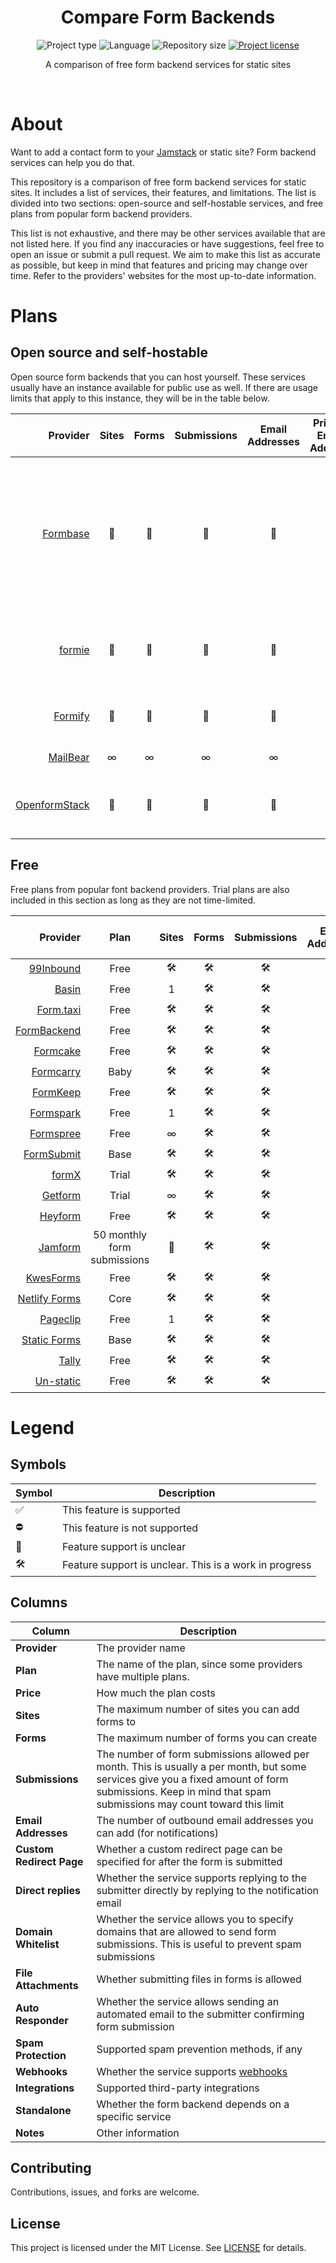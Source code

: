 <div align="center">
  <h1 class="projectName">Compare Form Backends</h1>

  <p class="projectBadges">
    <img src="https://img.shields.io/badge/type-Markdown-9c27b0.svg" alt="Project type" title="Project type">
    <img src="https://img.shields.io/github/languages/top/jerboa88/Compare-Form-Backends.svg" alt="Language" title="Language">
    <img src="https://img.shields.io/github/repo-size/jerboa88/Compare-Form-Backends.svg" alt="Repository size" title="Repository size">
    <a href="LICENSE">
      <img src="https://img.shields.io/github/license/jerboa88/Compare-Form-Backends.svg" alt="Project license" title="Project license"/>
    </a>
  </p>

  <p class="projectDesc">
      A comparison of free form backend services for static sites
  </p>

  <br/>
</div>


# About

Want to add a contact form to your [Jamstack](https://jamstack.wtf/) or static site? Form backend services can help you do that.

This repository is a comparison of free form backend services for static sites. It includes a list of services, their features, and limitations. The list is divided into two sections: open-source and self-hostable services, and free plans from popular form backend providers.

This list is not exhaustive, and there may be other services available that are not listed here. If you find any inaccuracies or have suggestions, feel free to open an issue or submit a pull request. We aim to make this list as accurate as possible, but keep in mind that features and pricing may change over time. Refer to the providers' websites for the most up-to-date information.


# Plans

## Open source and self-hostable

Open source form backends that you can host yourself. These services usually have an instance available for public use as well. If there are usage limits that apply to this instance, they will be in the table below.

|        Provider | Sites | Forms | Submissions | Email Addresses | Private Email Address | Custom Redirect Page | Direct replies | Auto Responder | File Attachments | Domain Whitelist | Spam Protection | Web Dashboard | Email Notifications | Integrations | Webhooks | Team Collaboration | Standalone | Notes                                                                                                                         |
| --------------: | :---: | :---: | :---------: | :-------------: | :-------------------: | :------------------: | :------------: | :------------: | :--------------: | :--------------: | :-------------: | :-----------: | :-----------------: | :----------: | :------: | :----------------: | :--------: | ----------------------------------------------------------------------------------------------------------------------------- |
|      [Formbase] |   🤔   |   🤔   |      🤔      |        🤔        |           🤔           |          🤔           |       🤔        |       ⛔        |        ✅         |        🤔         |        ⛔        |       🤔       |          ✅          |      ⛔       |    ⛔     |         ⛔          |     ✅      | No documentation available. Spam protection, integrations, team support, and auto responses are apparently a work in progress |
|        [formie] |   🤔   |   🤔   |      🤔      |        🤔        |           🤔           |          ✅           |       🤔        |       🤔        |        🤔         |        ⛔         |    reCAPTCHA    |       ✅       |          ✅          |      ⛔       |    ⛔     |         ✅          |     ✅      | No documentation available. Sign in with GitHub or Google required                                                            |
|       [Formify] |   🤔   |   🤔   |      🤔      |        🤔        |           ✅           |          🤔           |       🤔        |       ⛔        |        ⛔         |        ⛔         |        ⛔        |       ✅       |          ✅          |      ⛔       |    ⛔     |         ⛔          |     ✅      | Sign in with GitHub or Google required                                                                                        |
|      [MailBear] |   ∞   |   ∞   |      ∞      |        ∞        |           ✅           |          🤔           |       🤔        |       ⛔        |        🤔         |        ✅         |        ⛔        |       ⛔       |          ✅          |      ⛔       |    ⛔     |         ⛔          |     ✅      | API only (no dashboard)                                                                                                       |
| [OpenformStack] |   🤔   |   🤔   |      🤔      |        🤔        |           🤔           |          ✅           |       🤔        |       ✅        |        🤔         |        🤔         |     ByeSpam     |       ✅       |          ✅          | Yes, unknown |    🤔     |         ⛔          |     ✅      | No documentation available. Sign in with Google required                                                                      |


## Free

Free plans from popular font backend providers. Trial plans are also included in this section as long as they are not time-limited.

|        Provider |            Plan             | Sites | Forms | Submissions | Email Addresses | Custom Redirect Page | Direct replies | Domain Whitelist | File Attachments | Auto Responder | Spam Protection | Integrations | Webhooks | Standalone | Notes |       |       |       |
| --------------: | :-------------------------: | :---: | :---: | :---------: | :-------------: | :------------------: | :------------: | :--------------: | :--------------: | :------------: | :-------------: | :----------: | :------: | :--------: | ----- | :---: | :---: | :---: |
|     [99Inbound] |            Free             |   🛠️   |   🛠️   |      🛠️      |        🛠️        |          🛠️           |       🛠️        |        🛠️         |        🛠️         |       🛠️        |        🛠️        |      🛠️       |    🛠️     |     🛠️      | 🛠️     |       |       |       |
|         [Basin] |            Free             |   1   |   🛠️   |      🛠️      |        🛠️        |          🛠️           |       🛠️        |        🛠️         |        🛠️         |       🛠️        |        🛠️        |      🛠️       |    🛠️     |     🛠️      | 🛠️     |       |       |       |
|     [Form.taxi] |            Free             |   🛠️   |   🛠️   |      🛠️      |        🛠️        |          🛠️           |       🛠️        |        🛠️         |        🛠️         |       🛠️        |        🛠️        |      🛠️       |    🛠️     |     🛠️      | 🛠️     |       |       |       |
|   [FormBackend] |            Free             |   🛠️   |   🛠️   |      🛠️      |        🛠️        |          🛠️           |       🛠️        |        🛠️         |        🛠️         |       🛠️        |        🛠️        |      🛠️       |    🛠️     |     🛠️      | 🛠️     |       |       |       |
|      [Formcake] |            Free             |   🛠️   |   🛠️   |      🛠️      |        🛠️        |          🛠️           |       🛠️        |        🛠️         |        🛠️         |       🛠️        |        🛠️        |      🛠️       |    🛠️     |     🛠️      | 🛠️     |       |       |       |
|     [Formcarry] |            Baby             |   🛠️   |   🛠️   |      🛠️      |        🛠️        |          🛠️           |       🛠️        |        🛠️         |        🛠️         |       🛠️        |        🛠️        |      🛠️       |    🛠️     |     🛠️      | 🛠️     |       |       |       |
|      [FormKeep] |            Free             |   🛠️   |   🛠️   |      🛠️      |        🛠️        |          🛠️           |       🛠️        |        🛠️         |        🛠️         |       🛠️        |        🛠️        |      🛠️       |    🛠️     |     🛠️      | 🛠️     |       |       |       |
|     [Formspark] |            Free             |   1   |   🛠️   |      🛠️      |        🛠️        |          🛠️           |       🛠️        |        🛠️         |        🛠️         |       🛠️        |        🛠️        |      🛠️       |    🛠️     |     🛠️      | 🛠️     |       |       |       |
|     [Formspree] |            Free             |   ∞   |   🛠️   |      🛠️      |        🛠️        |          🛠️           |       🛠️        |        🛠️         |        🛠️         |       🛠️        |        🛠️        |      🛠️       |    🛠️     |     🛠️      | 🛠️     |       |       |       |
|    [FormSubmit] |            Base             |   🛠️   |   🛠️   |      🛠️      |        🛠️        |          🛠️           |       🛠️        |        🛠️         |        🛠️         |       🛠️        |        🛠️        |      🛠️       |    🛠️     |     🛠️      | 🛠️     |       |       |       |
|         [formX] |            Trial            |   🛠️   |   🛠️   |      🛠️      |        🛠️        |          🛠️           |       🛠️        |        🛠️         |        🛠️         |       🛠️        |        🛠️        |      🛠️       |    🛠️     |     🛠️      | 🛠️     |       |       |       |
|       [Getform] |            Trial            |   ∞   |   🛠️   |      🛠️      |        🛠️        |          🛠️           |       🛠️        |        🛠️         |        🛠️         |       🛠️        |        🛠️        |      🛠️       |    🛠️     |     🛠️      | 🛠️     |       |       |       |
|       [Heyform] |            Free             |   🛠️   |   🛠️   |      🛠️      |        🛠️        |          🛠️           |       🛠️        |        🛠️         |        🛠️         |       🛠️        |        🛠️        |      🛠️       |    🛠️     |     🛠️      | 🛠️     |       |       |       |
|       [Jamform] | 50 monthly form submissions |   🤔   |   🛠️   |      🛠️      |        🛠️        |          🛠️           |       🛠️        |        🛠️         |        🛠️         |       🛠️        |        🛠️        |      🛠️       |    🛠️     |     🛠️      | 🛠️     |       |       |       |
|     [KwesForms] |            Free             |   🛠️   |   🛠️   |      🛠️      |        🛠️        |          🛠️           |       🛠️        |        🛠️         |        🛠️         |       🛠️        |        🛠️        |      🛠️       |    🛠️     |     🛠️      | 🛠️     |       |       |       |
| [Netlify Forms] |            Core             |   🛠️   |   🛠️   |      🛠️      |        🛠️        |          🛠️           |       🛠️        |        🛠️         |        🛠️         |       🛠️        |        🛠️        |      🛠️       |    🛠️     |     🛠️      | 🛠️     |       |       |       |
|      [Pageclip] |            Free             |   1   |   🛠️   |      🛠️      |        🛠️        |          🛠️           |       🛠️        |        🛠️         |        🛠️         |       🛠️        |        🛠️        |      🛠️       |    🛠️     |     🛠️      | 🛠️     |       |       |       |
|  [Static Forms] |            Base             |   🛠️   |   🛠️   |      🛠️      |        🛠️        |          🛠️           |       🛠️        |        🛠️         |        🛠️         |       🛠️        |        🛠️        |      🛠️       |    🛠️     |     🛠️      | 🛠️     |       |       |       |
|         [Tally] |            Free             |   🛠️   |   🛠️   |      🛠️      |        🛠️        |          🛠️           |       🛠️        |        🛠️         |        🛠️         |       🛠️        |        🛠️        |      🛠️       |    🛠️     |     🛠️      | 🛠️     |       |       |       |
|     [Un-static] |            Free             |   🛠️   |   🛠️   |      🛠️      |        🛠️        |          🛠️           |       🛠️        |        🛠️         |        🛠️         |       🛠️        |        🛠️        |      🛠️       |    🛠️     |     🛠️      | 🛠️     |       |       |       |


# Legend

## Symbols

| Symbol | Description                                            |
| ------ | ------------------------------------------------------ |
| ✅      | This feature is supported                              |
| ⛔      | This feature is not supported                          |
| 🤔      | Feature support is unclear                             |
| 🛠️      | Feature support is unclear. This is a work in progress |


## Columns

| Column                   | Description                                                                                                                                                                                                  |
| ------------------------ | ------------------------------------------------------------------------------------------------------------------------------------------------------------------------------------------------------------ |
| **Provider**             | The provider name                                                                                                                                                                                            |
| **Plan**                 | The name of the plan, since some providers have multiple plans.                                                                                                                                              |
| **Price**                | How much the plan costs                                                                                                                                                                                      |
| **Sites**                | The maximum number of sites you can add forms to                                                                                                                                                             |
| **Forms**                | The maximum number of forms you can create                                                                                                                                                                   |
| **Submissions**          | The number of form submissions allowed per month. This is usually a per month, but some services give you a fixed amount of form submissions. Keep in mind that spam submissions may count toward this limit |
| **Email Addresses**      | The number of outbound email addresses you can add (for notifications)                                                                                                                                       |
| **Custom Redirect Page** | Whether a custom redirect page can be specified for after the form is submitted                                                                                                                              |
| **Direct replies**       | Whether the service supports replying to the submitter directly by replying to the notification email                                                                                                        |
| **Domain Whitelist**     | Whether the service allows you to specify domains that are allowed to send form submissions. This is useful to prevent spam submissions                                                                      |
| **File Attachments**     | Whether submitting files in forms is allowed                                                                                                                                                                 |
| **Auto Responder**       | Whether the service allows sending an automated email to the submitter confirming form submission                                                                                                            |
| **Spam Protection**      | Supported spam prevention methods, if any                                                                                                                                                                    |
| **Webhooks**             | Whether the service supports [webhooks](https://en.wikipedia.org/wiki/Webhook)                                                                                                                               |
| **Integrations**         | Supported third-party integrations                                                                                                                                                                           |
| **Standalone**           | Whether the form backend depends on a specific service                                                                                                                                                       |
| **Notes**                | Other information                                                                                                                                                                                            |


## Contributing

Contributions, issues, and forks are welcome.

## License

This project is licensed under the MIT License. See [LICENSE](LICENSE) for details.


[99Inbound]: https://www.99inbound.com/
[Basin]: https://usebasin.com/
[Form.taxi]: https://form.taxi/
[FormBackend]: https://www.formbackend.com/
[Formbase]: https://beta.formbase.dev/
[Formcake]: https://formcake.com/
[Formcarry]: https://formcarry.com/
[formie]: https://formie.dev/
[Formify]: https://formify.vercel.app/
[FormKeep]: https://formkeep.com/
[Formspark]: https://www.formspark.io/
[Formspree]: https://formspree.io/
[FormSubmit]: https://formsubmit.co/
[formX]: https://formx.stream/
[Getform]: https://getform.io/
[Heyform]: https://heyform.net/
[Jamform]: https://jamform.com/
[KwesForms]: https://kwesforms.com/
[MailBear]: https://github.com/DenBeke/mailbear
[Netlify Forms]: https://www.netlify.com/platform/core/forms/
[Openformstack]: https://openformstack.com/
[Pageclip]: https://pageclip.co/
[Static Forms]: https://www.staticforms.xyz/
[Tally]: https://tally.so/
[Un-static]: https://un-static.com/
